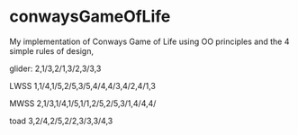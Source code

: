 # conwaysGameOfLife
My implementation of Conways Game of Life using OO principles and the 4 simple rules of design,

glider:
2,1/3,2/1,3/2,3/3,3

LWSS
1,1/4,1/5,2/5,3/5,4/4,4/3,4/2,4/1,3

MWSS
2,1/3,1/4,1/5,1/1,2/5,2/5,3/1,4/4,4/

toad
3,2/4,2/5,2/2,3/3,3/4,3